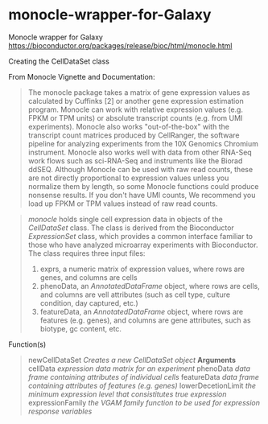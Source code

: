# monocle-wrapper-for-Galaxy
Monocle wrapper for Galaxy
https://bioconductor.org/packages/release/bioc/html/monocle.html

Creating the CellDataSet class

From Monocle Vignette and Documentation:
>The monocle package takes a matrix of gene expression values as calculated by Cuffinks [2] or another gene expression estimation program. Monocle can work with relative expression values (e.g. FPKM or TPM units) or absolute transcript counts (e.g. from UMI experiments). Monocle also works "out-of-the-box" with the transcript count matrices produced by CellRanger, the software pipeline for analyzing experiments from the 10X Genomics Chromium instrument. Monocle also works well with data from other RNA-Seq work flows such as sci-RNA-Seq and instruments like the Biorad ddSEQ.
>Although Monocle can be used with raw read counts, these are not directly proportional to expression values unless you normalize them by length, so some Monocle functions could produce nonsense results. If you don't have UMI counts, We recommend you load up FPKM or TPM values instead of raw read counts.

>*monocle* holds single cell expression data in objects of the *CellDataSet* class.  The class is derived from the Bioconductor *ExpressionSet* class, which provides a common interface familiar to those who have analyzed microarray experiments with Bioconductor.  The class requires three input files:
>1. exprs, a numeric matrix of expression values, where rows are genes, and columns are cells
>2. phenoData, an *AnnotatedDataFrame* object, where rows are cells, and columns are vell attributes (such as cell type, culture condition, day captured, etc.)
>3. featureData, an *AnnotatedDataFrame* object, where rows are features (e.g. genes), and columns are gene attributes, such as biotype, gc content, etc.

Function(s)
>newCellDataSet		*Creates a new CellDataSet object*
>**Arguments**
>cellData 			*expression data matrix for an experiment*
>phenoData			*data frame containing attributes of individual cells*
>featureData 		*data frame containing attributes of features (e.g. genes)*
>lowerDecetionLimit	*the minimum expression level that consistitutes true expression*
>expressionFamily	*the VGAM family function to be used for expression response variables*
